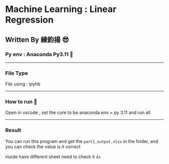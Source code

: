# Machine Learning : Linear Regression 
## Written By 練鈞揚 😎
### Py env : Anaconda Py3.11 🐍

---
### File Type
File using : ipyhb 

---

### How to run 🏃

Open in vscode , set the core to be anaconda env = py 3.11 
and run all 

---

### Result 
You can run this program and get the `part1_output.xlsx` in the folder, and you can check the value is it correct 

inside have different sheet need to check it 👍

